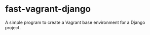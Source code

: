 fast-vagrant-django
===================

A simple program to create a Vagrant base environment for a Django project.
